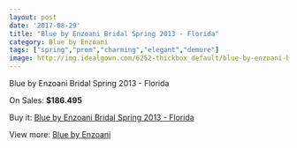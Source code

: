 ```yaml
---
layout: post
date: '2017-08-29'
title: "Blue by Enzoani Bridal Spring 2013 - Florida"
category: Blue by Enzoani
tags: ["spring","prom","charming","elegant","demure"]
image: http://img.idealgown.com/6252-thickbox_default/blue-by-enzoani-bridal-spring-2013-florida.jpg
---
```

Blue by Enzoani Bridal Spring 2013 - Florida

On Sales: **$186.495**
<a href="https://www.idealgown.com/en/blue-by-enzoani/2732-blue-by-enzoani-bridal-spring-2013-florida.html"><amp-img layout="responsive" width="600" height="600" src="//img.idealgown.com/6252-thickbox_default/blue-by-enzoani-bridal-spring-2013-florida.jpg" alt="Blue by Enzoani Bridal Spring 2013 - Florida 0" /></a>
<a href="https://www.idealgown.com/en/blue-by-enzoani/2732-blue-by-enzoani-bridal-spring-2013-florida.html"><amp-img layout="responsive" width="600" height="600" src="//img.idealgown.com/6253-thickbox_default/blue-by-enzoani-bridal-spring-2013-florida.jpg" alt="Blue by Enzoani Bridal Spring 2013 - Florida 1" /></a>

Buy it: [Blue by Enzoani Bridal Spring 2013 - Florida](https://www.idealgown.com/en/blue-by-enzoani/2732-blue-by-enzoani-bridal-spring-2013-florida.html "Blue by Enzoani Bridal Spring 2013 - Florida")

View more: [Blue by Enzoani](https://www.idealgown.com/en/33-blue-by-enzoani "Blue by Enzoani")